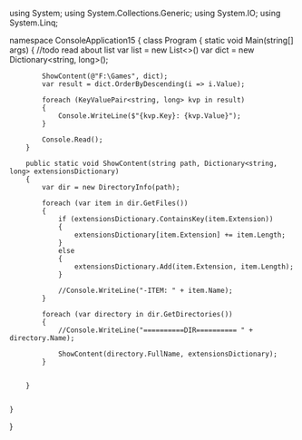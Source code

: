 using System;
using System.Collections.Generic;
using System.IO;
using System.Linq;

namespace ConsoleApplication15
{
    class Program
    {
        static void Main(string[] args)
        {
            //todo read about list var list = new List<>()
            var dict = new Dictionary<string, long>();
          

            ShowContent(@"F:\Games", dict);
            var result = dict.OrderByDescending(i => i.Value);

            foreach (KeyValuePair<string, long> kvp in result)
            {
                Console.WriteLine($"{kvp.Key}: {kvp.Value}");
            } 

            Console.Read();
        }

        public static void ShowContent(string path, Dictionary<string, long> extensionsDictionary)
        {
            var dir = new DirectoryInfo(path);

            foreach (var item in dir.GetFiles())
            {
                if (extensionsDictionary.ContainsKey(item.Extension))
                {
                    extensionsDictionary[item.Extension] += item.Length;
                }
                else
                {
                    extensionsDictionary.Add(item.Extension, item.Length);
                }

                //Console.WriteLine("-ITEM: " + item.Name);
            }

            foreach (var directory in dir.GetDirectories())
            {
                //Console.WriteLine("==========DIR========== " + directory.Name);

                ShowContent(directory.FullName, extensionsDictionary);
            }
            

        }

        
    }
}
